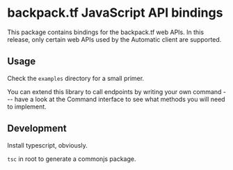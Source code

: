 # backpack.tf JavaScript API bindings

This package contains bindings for the backpack.tf web APIs.
In this release, only certain web APIs used by the Automatic client are supported.

## Usage

Check the `examples` directory for a small primer.

You can extend this library to call endpoints by writing your own command --- have a look at the Command interface to see what methods you will need to implement.

## Development

Install typescript, obviously.

`tsc` in root to generate a commonjs package.